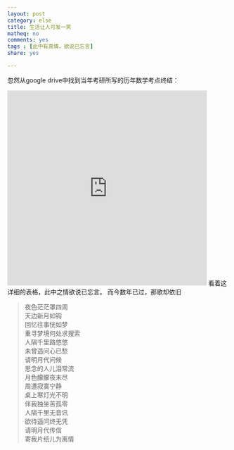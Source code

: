 ```yaml
---
layout: post 
category: else
title: 生活让人可发一笑
matheq: no
comments: yes
tags : [此中有真情，欲说已忘言]
share: yes

---
```


忽然从google drive中找到当年考研所写的历年数学考点终结：
<iframe src="http://wl.figshare.com/articles/1153674/embed?show_title=1" width="90%" height="443" frameborder="0"></iframe>
看着这详细的表格，此中之情欲说已忘言。
而今数年已过，那歌却依旧

> 夜色茫茫罩四周  
> 天边新月如钩  
> 回忆往事恍如梦  
> 重寻梦境何处求搜索  
> 人隔千里路悠悠  
> 未曾遥问心已愁  
> 请明月代问候  
> 思念的人儿泪常流  
> 月色朦朦夜未尽  
> 周遭寂寞宁静  
> 桌上寒灯光不明  
> 伴我独坐苦孤零  
> 人隔千里无音讯  
> 欲待遥问终无凭  
> 请明月代传信  
> 寄我片纸儿为离情  
